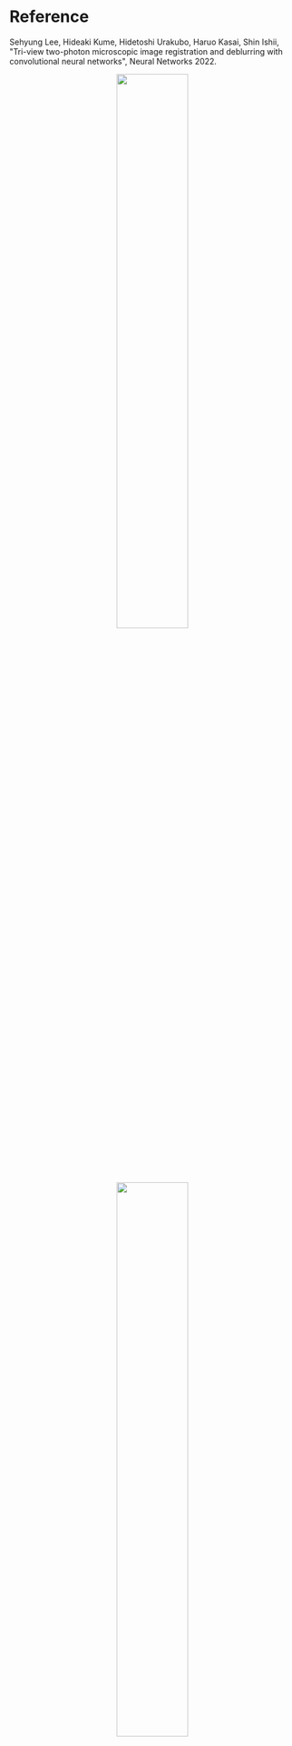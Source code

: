 # Reference
Sehyung Lee, Hideaki Kume, Hidetoshi Urakubo, Haruo Kasai, Shin Ishii, "Tri-view two-photon microscopic image registration and deblurring with convolutional neural networks", Neural Networks 2022. 

<p align="center">
  <img width="50%" src="./figures/demo1.gif" />
  <img width="50%" src="./figures/demo2.gif" />
</p>

# Requirements 
Tensorflow v1.15, python 3.7.6, scipy, and tifffile (3D image read and write)

We verified that RTX 2080ti and V100 GPUs are working with CUDA 10.1 

# Training
python ./src/main.py --phase train --training_dataset_path DATASET_PATH --model_name MODEL_NAME

In this implementation, we provide sample training images that can be found at https://sites.google.com/view/sehyung/home/projects

Please prepare the training images and set to DATASET_PATH when you run the training command

The training dataset folder tree is made of 

                  DATASET_PATH |--- samples (sample training images)                  
                               |--- source (synthetic source images)
                               |--- misaligned (synthetic misaligned images)
                               |--- aligned (synthetic aligned images)

During training, synthetic source, misaligned, aligned images are created based on the real images included in the samples folder

	   
Note that MODEL_NAME is used to save the trained model and monitor sample images generated during training steps


Please refer to the default parameter settings in "def parse_args()" of main.py and paper

# Test
python main.py --phase test --test_dataset_path TEST_DATASET_PATH --model_name MODEL_NAME

Test images and our trained model can be found at https://sites.google.com/view/sehyung/home 

Please ensure that TEST_DATASET_PATH and MODEL_NAME are the trained model and test image folders

Output images will be generated in the subfolder of MODEL_NAME 


